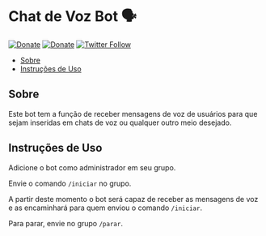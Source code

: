 # Chat de Voz Bot 🗣

[![Donate](https://img.shields.io/static/v1?label=Assine&message=PicPay&color=green)](https://grf.xyz/assine)
[![Donate](https://img.shields.io/static/v1?label=Colabore&message=PicPay&color=brightgreen)](https://grf.xyz/picpay)
[![Twitter Follow](https://img.shields.io/twitter/follow/espadrine.svg?style=social&label=Follow)](https://twitter.com/gabrf)

* [Sobre](#sobre)
* [Instruções de Uso](#instruções-de-uso)

## Sobre

Este bot tem a função de receber mensagens de voz de usuários para que sejam inseridas em chats de voz ou qualquer outro meio desejado.

## Instruções de Uso

Adicione o bot como administrador em seu grupo.

Envie o comando `/iniciar` no grupo.

A partir deste momento o bot será capaz de receber as mensagens de voz e as encaminhará para quem enviou o comando `/iniciar`.

Para parar, envie no grupo `/parar`.
